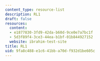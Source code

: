 ```yaml
---
content_type: resource-list
description: RL1
draft: false
resources:
  content:
  - e1877830-3fd9-42da-b60d-9ce0e7a7bc1f
  - 5d3f89f4-3ce3-44ea-b1bf-01b844927152
  website: ibrahim-test-site
title: RL1
uid: 9fa8c488-e1c6-41bb-a70d-f932d1be605c
---
```

